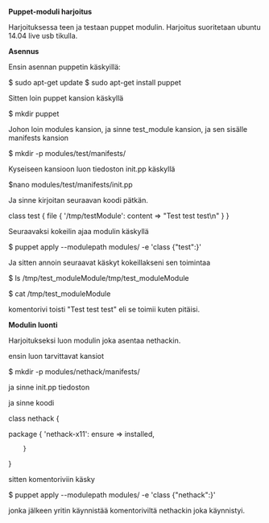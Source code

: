<b> Puppet-moduli harjoitus </b>

Harjoituksessa teen ja testaan puppet modulin. Harjoitus suoritetaan ubuntu 14.04 live usb tikulla.

<b> Asennus </b>

Ensin asennan puppetin käskyillä:

$ sudo apt-get update
$ sudo apt-get install puppet

Sitten loin puppet kansion käskyllä

$ mkdir puppet

Johon loin modules kansion, ja sinne test_module kansion, ja sen sisälle manifests kansion

$ mkdir -p modules/test/manifests/

Kyseiseen kansioon luon tiedoston init.pp käskyllä

$nano modules/test/manifests/init.pp

Ja sinne kirjoitan seuraavan koodi pätkän.

class test {
        file { '/tmp/testModule':
            content => "Test test test\n"
        }
}

Seuraavaksi kokeilin ajaa modulin käskyllä

$ puppet apply --modulepath modules/ -e 'class {"test":}'

Ja sitten annoin seuraavat käskyt kokeillakseni sen toimintaa

$ ls /tmp/test_moduleModule/tmp/test_moduleModule

$ cat /tmp/test_moduleModule

komentorivi toisti "Test test test" eli se toimii kuten pitäisi.

<b> Modulin luonti </b>

Harjoitukseksi luon modulin joka asentaa nethackin.

ensin luon tarvittavat kansiot

$ mkdir -p modules/nethack/manifests/

ja sinne init.pp tiedoston

ja sinne koodi

class nethack {

package { 'nethack-x11':
        ensure => installed,

        }

}

sitten komentoriviin käsky 

$ puppet apply --modulepath modules/ -e 'class {"nethack":}'

jonka jälkeen yritin käynnistää komentoriviltä nethackin joka käynnistyi.
